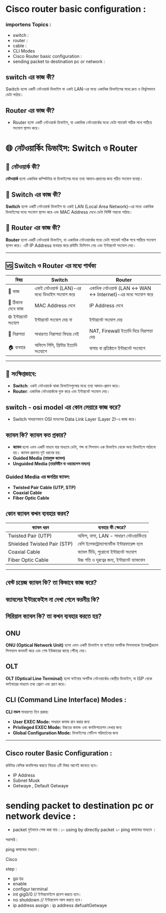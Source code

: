 # Cisco router basic configuration : 
### importens Topics :
- switch : 
- router : 
- cable : 
- CLI Modes
- Cisco Router basic configuration : 
- sending packet to destination pc or network :
## switch এর কাজ কী? 
Switch হলো একটি নেটওয়ার্ক ডিভাইস যা একই LAN-এর মধ্যে একাধিক ডিভাইসের মধ্যে দ্রুত ও নির্ভুলভাবে ডেটা পাঠায়।
## Router এর কাজ কী? 
- Router হলো একটি নেটওয়ার্ক ডিভাইস, যা একাধিক নেটওয়ার্কের মধ্যে ডেটা প্যাকেট সঠিক পথে পাঠিয়ে সংযোগ স্থাপন করে।

# 🌐 নেটওয়ার্কিং ডিভাইস: Switch ও Router

## 📘 নেটওয়ার্ক কী?
**নেটওয়ার্ক** হলো একাধিক কম্পিউটার বা ডিভাইসের মধ্যে তথ্য আদান-প্রদানের জন্য গঠিত সংযোগ ব্যবস্থা।


## 🔄 Switch এর কাজ কী?
**Switch** হলো একটি নেটওয়ার্ক ডিভাইস যা একই LAN (Local Area Network)-এর মধ্যে একাধিক ডিভাইসের মধ্যে সংযোগ স্থাপন করে এবং MAC Address দেখে ডেটা নির্দিষ্ট গন্তব্যে পাঠায়।


## 🚦 Router এর কাজ কী?
**Router** হলো একটি নেটওয়ার্ক ডিভাইস, যা একাধিক নেটওয়ার্কের মধ্যে ডেটা প্যাকেট সঠিক পথে পাঠিয়ে সংযোগ স্থাপন করে। এটি IP Address ব্যবহার করে রাউটিং ডিসিশন নেয় এবং ইন্টারনেট সংযোগ দেয়।

---

## 🆚 Switch ও Router এর মধ্যে পার্থক্য

| বিষয়             | Switch                                                      | Router                                                       |
|------------------|-------------------------------------------------------------|--------------------------------------------------------------|
| 📌 কাজ            | একই নেটওয়ার্ক (LAN)-এর মধ্যে ডিভাইস সংযোগ করে              | একাধিক নেটওয়ার্ক (LAN ↔ WAN ↔ Internet)-এর মধ্যে সংযোগ করে  |
| 🎯 ঠিকানা দেখে কাজ | MAC Address দেখে                                            | IP Address দেখে                                               |
| 🌐 ইন্টারনেট সংযোগ | ইন্টারনেট সংযোগ দেয় না                                       | ইন্টারনেট সংযোগ দেয়                                            |
| 🔐 নিরাপত্তা      | সাধারণত নিরাপত্তা ফিচার নেই                                 | NAT, Firewall ইত্যাদি দিয়ে নিরাপত্তা দেয়                    |
| 🏠 ব্যবহার         | অফিসে পিসি, প্রিন্টার ইত্যাদি সংযোগে                        | বাসায় বা প্রতিষ্ঠানে ইন্টারনেট সংযোগে                         |

---

## 📝 সংক্ষিপ্তভাবে:

- **Switch**: একই নেটওয়ার্কে থাকা ডিভাইসগুলোর মধ্যে তথ্য আদান-প্রদান করে।  
- **Router**: একাধিক নেটওয়ার্ককে যুক্ত করে এবং ইন্টারনেট সংযোগ দেয়।



## switch - osi model এর কোন লেয়ারে কাজ করে?
- Switch সাধারণভাবে OSI মডেলের Data Link Layer (Layer 2)-এ কাজ করে।
## ক্যাবল কি? ক্যাবল কত প্রকার?
- **ক্যাবল** হলো এমন একটি মাধ্যম যার মাধ্যমে ডেটা, শব্দ বা সিগনাল এক ডিভাইস থেকে অন্য ডিভাইসে পাঠানো হয়।
ক্যাবল প্রধানত দুই ধরনের হয়:  
- **Guided Media (তারযুক্ত ক্যাবল)**  
- **Unguided Media (তারবিহীন বা ওয়্যারলেস মাধ্যম)**

### Guided Media এর জনপ্রিয় ক্যাবল:  
- **Twisted Pair Cable (UTP, STP)**  
- **Coaxial Cable**  
- **Fiber Optic Cable**

## কোন ক্যাবল কখন ব্যবহার করব?
| ক্যাবল ধরন         | ব্যবহার কী ক্ষেত্রে?                            |
|--------------------|----------------------------------------------|
| Twisted Pair (UTP) | অফিস, বাসা, LAN - সাধারণ নেটওয়ার্কিংয়ে     |
| Shielded Twisted Pair (STP) | বেশি ইলেকট্রোম্যাগনেটিক ইন্টারফারেন্স হলে |
| Coaxial Cable      | ক্যাবল টিভি, পুরোনো ইন্টারনেট সংযোগ         |
| Fiber Optic Cable  | উচ্চ গতি ও দূরত্বের জন্য, ইন্টারনেট ব্যাকবোন |

---
## বেস্ট চয়েজ ক্যাবল কি? তা কিভাবে কাজ করে?

## ক্যাবলের ইন্টারফেইস না দেখা গেলে করনীয় কি?

## সিরিয়াল ক্যাবল কি? তা কখন ব্যবহার করতে হয়? 
## ONU 
**ONU (Optical Network Unit)** হলো এমন একটি ডিভাইস যা ফাইবার অপটিক সিগনালকে ইলেকট্রিক্যাল সিগনালে কনভার্ট করে এবং শেষ ইউজারের কাছে পৌঁছে দেয়।
## OLT 
**OLT (Optical Line Terminal)** হলো ফাইবার অপটিক নেটওয়ার্কের কেন্দ্রীয় ডিভাইস, যা ISP থেকে ফাইবারের মাধ্যমে তথ্য প্রেরণ এবং গ্রহণ করে।

## CLI (Command Line Interface) Modes :
**CLI মডস** সাধারণত তিন প্রকার:  
- **User EXEC Mode:** সাধারন কমান্ড রান করার জন্য  
- **Privileged EXEC Mode:** উচ্চতর কমান্ড এবং কনফিগারেশন দেখার জন্য  
- **Global Configuration Mode:** ডিভাইসের সেটিংস পরিবর্তনের জন্য

---
## Cisco router Basic Configuration :
রাউটার বেসিক কনফিগার করতে নিচের ৩টি বিষয় আগেই জানতে হবে।
- IP Address 
- Subnet Musk
- Getwaye , Default Getwaye

# sending packet to destination pc or network device :
- packet দুইভাবে সেন্ড করা যায় : ১- using by directly packet ২- ping কমান্ডের মাধ্যমে । <br>

 <bold>সরাসরি </bold> : <br>

 <bold>ping কমান্ডের মাধ্যমে</bold> : <br>

 Cisco

 step :
 - go to  
 - enable 
 - configur terminal
 - int gig0/0  // ইন্টারফেইসে প্রবেশ করতে হবে।
 - no shutdown   // ইন্টারফেস আপ করতে হবে।
 - ip address assign : ip address defualtGetwaye 






